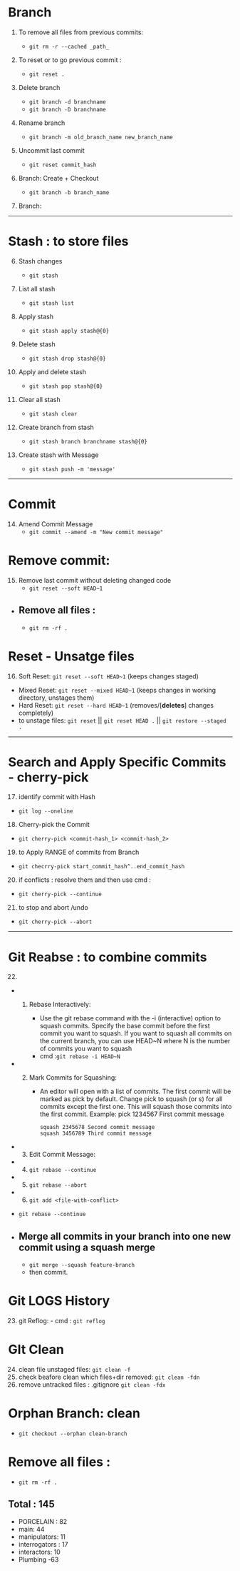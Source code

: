 # Branch
1. To remove all files from previous commits: 
   - `git rm -r --cached _path_`

2. To reset or to go previous commit :
   - `git reset .`

3. Delete branch
   - `git branch -d branchname`
   - `git branch -D branchname`

4. Rename branch 
   - `git branch -m old_branch_name new_branch_name`

5. Uncommit last commit
   - `git reset commit_hash`
     
6. Branch: Create + Checkout
   - `git branch -b branch_name`

7. Branch: 
----
# Stash : to store files 

6. Stash changes
   - `git stash`

7. List all stash
   - `git stash list`

8. Apply stash
   - `git stash apply stash@{0}`

9. Delete stash
   - `git stash drop stash@{0}`

10. Apply and delete stash
    - `git stash pop stash@{0}`

11. Clear all stash
    - `git stash clear`

12. Create branch from stash
    - `git stash branch branchname stash@{0}`
      
13. Create stash with Message
    - `git stash push -m 'message'`
---
# Commit 
14. Amend Commit Message
    - `git commit --amend -m "New commit message"`
# Remove commit:

15. Remove last commit without deleting changed code
    - `git reset --soft HEAD~1`
- ## Remove all files :
    - `git rm -rf .`

# Reset - Unsatge files
16. Soft Reset: `git reset --soft HEAD~1` (keeps changes staged)
   - Mixed Reset: `git reset --mixed HEAD~1` (keeps changes in working directory, unstages them)
   - Hard Reset: `git reset --hard HEAD~1` (removes/[**deletes**] changes completely)
   - to unstage files: `git reset` || `git reset HEAD .` || `git restore --staged .` 
---

# Search and Apply Specific Commits - cherry-pick

17. identify commit with Hash
  - `git log --oneline`

18. Cherry-pick the Commit
  - `git cherry-pick <commit-hash_1> <commit-hash_2>`

19. to Apply RANGE of commits from Branch 
  - `git checrry-pick start_commit_hash^..end_commit_hash` 

20. if conflicts : resolve them and then use cmd :
  -  `git cherry-pick --continue`

21. to stop and abort /undo
  - `git cherry-pick --abort`
----
# Git Reabse : to combine commits
22.
  - 1. Rebase Interactively:

       - Use the git rebase command with the -i (interactive) option to squash commits.
Specify the base commit before the first commit you want to squash. If you want to squash all commits on the current branch, you can use HEAD~N where N is the number of commits you want to squash
        - cmd :`git rebase -i HEAD~N`
  - 2. Mark Commits for Squashing:

        - An editor will open with a list of commits. The first commit will be marked as pick by default.
Change pick to squash (or s) for all commits except the first one. This will squash those commits into the first commit.
Example:
pick 1234567 First commit message
             ```text
             squash 2345678 Second commit message
             squash 3456789 Third commit message
             ```

   - 3. Edit Commit Message:
   - 4. `git rebase --continue`
   - 5. `git rebase --abort`
   - 6. `git add <file-with-conflict>`
   - `git rebase --continue`
- ## Merge all commits in your branch into one new commit using a squash merge
   - `git merge --squash feature-branch`
   - then commit.

# Git LOGS History
23.  git Reflog: 
    - cmd : `git reflog`
# GIt Clean
24. clean file unstaged files:
    `git clean -f`
25. check beafore clean which files+dir removed:
   `git clean -fdn`
26. remove untracked files : .gitignore
   `git clean -fdx`

# Orphan Branch: clean 
   - `git checkout --orphan clean-branch`

# Remove all files :
   - `git rm -rf .`
## Total : 145
- PORCELAIN : 82
- main: 44
- manipulators: 11
- interrogators : 17
- interactors: 10
- Plumbing -63
